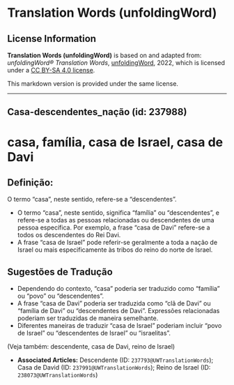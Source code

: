 # Translation Words (unfoldingWord)

## License Information

**Translation Words (unfoldingWord)** is based on and adapted from: _unfoldingWord® Translation Words_, [unfoldingWord](https://unfoldingword.org/utw), 2022, which is licensed under a [CC BY-SA 4.0 license](https://creativecommons.org/licenses/by-sa/4.0/legalcode.en).

This markdown version is provided under the same license.



--------------------------------

## Casa-descendentes_nação (id: 237988)

casa, família, casa de Israel, casa de Davi
===========================================

Definição:
----------

O termo “casa”, neste sentido, refere\-se a “descendentes”.

* O termo “casa”, neste sentido, significa “família” ou “descendentes”, e refere\-se a todas as pessoas relacionadas ou descendentes de uma pessoa específica. Por exemplo, a frase “casa de Davi” refere\-se a todos os descendentes do Rei Davi.
* A frase “casa de Israel” pode referir\-se geralmente a toda a nação de Israel ou mais especificamente às tribos do reino do norte de Israel.

Sugestões de Tradução
---------------------

* Dependendo do contexto, “casa” poderia ser traduzido como “família” ou “povo” ou “descendentes”.
* A frase “casa de Davi” poderia ser traduzida como “clã de Davi” ou “família de Davi” ou “descendentes de Davi”. Expressões relacionadas poderiam ser traduzidas de maneira semelhante.
* Diferentes maneiras de traduzir “casa de Israel” poderiam incluir “povo de Israel” ou “descendentes de Israel” ou “israelitas”.

(Veja também: descendente, casa de Davi, reino de Israel)

* **Associated Articles:** Descendente (ID: `237793@UWTranslationWords`); Casa de David (ID: `237991@UWTranslationWords`); Reino de Israel (ID: `238073@UWTranslationWords`)

